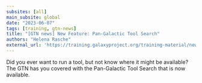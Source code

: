 ```yaml
---
subsites: [all]
main_subsite: global
date: "2023-06-07"
tags: [training, gtn-news]
title: "[GTN news] New Feature: Pan-Galactic Tool Search"
authors: "Helena Rasche"
external_url: 'https://training.galaxyproject.org/training-material/news/2023/06/07/pan-galactic-search.html'
---
```


Did you ever want to run a tool, but not know where it might be available? The GTN has you covered with the Pan-Galactic Tool Search that is now available.

